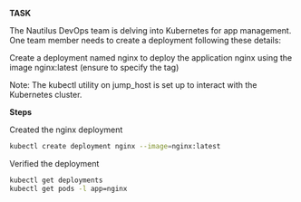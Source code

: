 **TASK**

The Nautilus DevOps team is delving into Kubernetes for app management. One team member needs to create a deployment following these details:

Create a deployment named nginx to deploy the application nginx using the image nginx:latest (ensure to specify the tag)

Note: The kubectl utility on jump_host is set up to interact with the Kubernetes cluster.

**Steps**

Created the nginx deployment

```bash
kubectl create deployment nginx --image=nginx:latest
```

Verified the deployment

```bash
kubectl get deployments
kubectl get pods -l app=nginx
```

